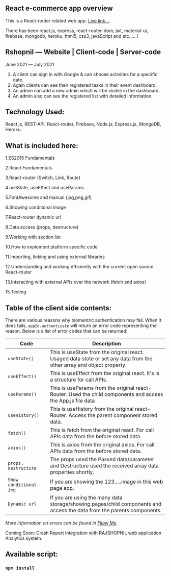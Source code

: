## React e-commerce app overview
This is a React-router related web app. [Live link...](https://rajshopnil.herokuapp.com).

There has been react.js, express, react-router-dom, jwt, material-ui, firebase, mongodb, heroku, html5, css3, javaScript and etc......!

## Rshopnil — Website | Client-code | Server-code
June 2021 — July 2021

1. A client can sign in with Google & can choose activities for a specific date.
2. Again clients can see their registered tasks in their event dashboard.
3. An admin can add a new admin which will be visible in the dashboard.
4. An admin also can see the registered list with detailed information.

## Technology Used:
React.js, REST-API, React-router, Firebase, Node.js, Express.js, MongoDB, Heroku.


## What is included here:

1.ES2015 Fundamentals

2.React Fundamentals

3.React-router (Switch, Link, Route)

4.useState, useEffect and useParams

5.FontAwesome and manual (jpg,png,gif)

6.Showing conditional image

7.React-router dynamic url

8.Data access (props, destructure)

9.Working with section list

10.How to implement platform specific code

11.Importing, linking and using external libraries

12.Understanding and working efficiently with the current open source React-router

13.Interacting with external APIs over the network (fetch and axios)

15.Testing

## Table of the client side contents:

There are various reasons why biomentric authentication may fail.  When it does fails, `appId.authenticate` will return an error code representing the reason.
Below is a list of error codes that can be returned:

| Code                   | Description                                                                                                                          |
| ---------------------- | ------------------------------------------------------------------------------------------------------------------------------------ |
| `useState()`           | This is useState from the original react. Usaged data stote or set any data from the other array and object property.                |
| `useEffect()`          | This is useEffect from the original react. It's is a structure for call APIs.                                                        |
| `useParams()`          | This is useParams from the original react-Router. Used the child components and access the App.js file data                          |
| `useHistory()`         | This is useHistory from the original react-Router. Access the parent component stored data.                                          |
| `fetch()`              | This is fetch from the original react. For call APIs data from the before stored data.                                               |
| `axios()`              | This is axios from the original axios. For call APIs data from the before stored data.                                               |
| `props, destructure`   | The props used the Passed data/parameter and Destructure used the received array data properties shortly.                            |
| `Show conditional img` | If you are showing the 123.....image in this web page app.                                                                           |
| `Dynamic url`          | If you are using the many data storage/showing pages/child components and access the data from the parents components.               |

_More information on errors can be found in [Fllow Me](https://github.com/c-moX)._

Coming Soon:
Crash Report integration with RAJSHOPNIL web application Analytics system. 

## Available script:

### `npm install`

